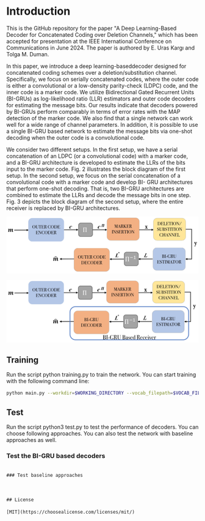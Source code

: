 # Introduction
This is the GitHub repository for the paper "A Deep Learning-Based Decoder for Concatenated Coding over Deletion 
Channels," which has been accepted for presentation at the IEEE International Conference on Communications 
in June 2024. The paper is authored by E. Uras Kargı and Tolga M. Duman.

In this paper, we introduce a deep learning-baseddecoder designed for concatenated coding 
schemes over a deletion/substitution channel. Specifically, we focus on serially
concatenated codes, where the outer code is either a convolutional or a low-density 
parity-check (LDPC) code, and the inner code is a marker code. We utilize Bidirectional 
Gated Recurrent Units (BI-GRUs) as log-likelihood ratio (LLR) estimators and outer code decoders 
for estimating the message bits. Our results
indicate that decoders powered by BI-GRUs perform comparably in terms of error rates 
with the MAP detection of the marker code. We also find that a single network can work 
well for a wide range of channel parameters. In addition, it is possible to use a single 
BI-GRU based network to estimate the message bits via one-shot decoding when the outer code is a
 convolutional code.

We consider two different setups. In the first setup, we have
a serial concatenation of an LDPC (or a convolutional code)
with a marker code, and a BI-GRU architecture is developed
to estimate the LLRs of the bits input to the marker code.
Fig. 2 illustrates the block diagram of the first setup. In
the second setup, we focus on the serial concatenation of
a convolutional code with a marker code and develop BI-
GRU architectures that perform one-shot decoding. That is,
two BI-GRU architectures are combined to estimate the LLRs
and decode the message bits in one step. Fig. 3 depicts the
block diagram of the second setup, where the entire receiver
is replaced by BI-GRU architectures.

![The block diagram for the first setup.](./Images/setup1.jpg)

![The block diagram for the second setup.](./Images/setup2.jpg)


## Training

Run the script python training.py to train the network. You can start training with the following command line:


```bash
python main.py --workdir=$WORKING_DIRECTORY --vocab_filepath=$VOCAB_FILE_PATH --config=$CONFIGURATION_FILE_PATH

```

## Test
Run the script python3 test.py to test the performance of decoders. You can choose following approaches. You can also test the network with baseline approaches as well.

### Test the BI-GRU based decoders

```

### Test baseline approaches



## License

[MIT](https://choosealicense.com/licenses/mit/)